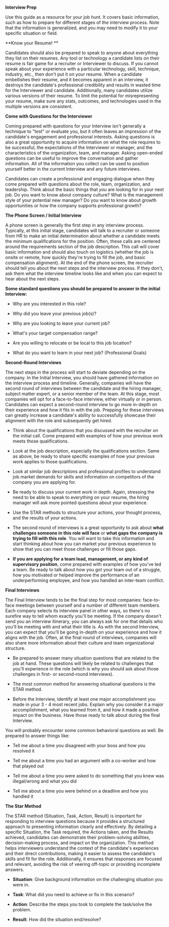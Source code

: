 **Interview Prep**

Use this guide as a resource for your job hunt. It covers basic
information, such as how to prepare for different stages of the
interview process. Note that the information is generalized, and you may
need to modify it to your specific situation or field.

**Know your Resume! **

Candidates should also be prepared to speak to anyone about everything
they list on their resumes. Any tool or technology a candidate lists on
their resume is fair game for a recruiter or Interviewer to discuss. If
you cannot speak about your experience with a particular technology,
skill, technique, industry, etc., then don\'t put it on your resume.
When a candidate embellishes their resume, and it becomes apparent in an
interview, it destroys the candidate\'s professional credibility and
results in wasted time for the Interviewer and candidate. Additionally,
many candidates utilize various versions of their resume. To limit the
potential for misrepresenting your resume, make sure any stats,
outcomes, and technologies used in the multiple versions are
consistent. 

**Come with Questions for the Interviewer**

Coming prepared with questions for your Interview isn\'t generally a
technique to \"test\" or evaluate you, but it often leaves an impression
of the candidate\'s engagement and professional interests. Asking
questions is also a great opportunity to acquire information on what the
role requires to be successful, the expectations of the Interviewer or
manager, and the characteristics of the organization, team, and manager.
Asking open-ended questions can be useful to improve the conversation
and gather information. All of the information you collect can be used
to position yourself better in the current Interview and any future
interviews. 

Candidates can create a professional and engaging dialogue when they
come prepared with questions about the role, team, organization, and
leadership. Think about the basic things that *you* are looking for in
your next job. Do you want to know about company culture? What is the
management style of your potential new manager? Do you want to know
about growth opportunities or how the company supports professional
growth? 

**The Phone Screen / Initial Interview**

A phone screen is generally the first step in any interview process.
Typically, at this initial stage, candidates will talk to a recruiter or
someone from HR to make an initial determination about whether a
candidate meets the minimum qualifications for the position. Often,
these calls are centered around the requirements section of the job
description. This call will cover basic information and should also
touch on logistics (whether the job is onsite or remote, how quickly
they\'re trying to fill the job, and basic compensation alignment). At
the end of the phone screen, the recruiter should tell you about the
next steps and the interview process. If they don\'t, ask them what the
interview timeline looks like and when you can expect to hear about the
next steps. 

**Some standard questions you should be prepared to answer in the
initial Interview:**

-   Why are you interested in this role?

-   Why did you leave your previous job(s)?

-   Why are you looking to leave your current job?

-   What\'s your target compensation range?

-   Are you willing to relocate or be local to this job location?

-   What do you want to learn in your next job? (Professional Goals)

**Second-Round Interviews**

The next steps in the process will start to deviate depending on the
company. In the Initial Interview, you should have gathered information
on the interview process and timeline. Generally, companies will have
the second round of interviews between the candidate and the hiring
manager, subject matter expert, or a senior member of the team. At this
stage, most companies will opt for a face-to-face interview, either
virtually or in person. Candidates can expect a second-round interview
to go more in-depth on their experience and how it fits in with the job.
Prepping for these interviews can greatly increase a candidate\'s
ability to successfully showcase their alignment with the role and
subsequently get hired. 

-   Think about the qualifications that you discussed with the recruiter
    on the initial call. Come prepared with examples of how your
    previous work meets those qualifications.

-   Look at the job description, especially the qualifications section.
    Same as above, be ready to share specific examples of how your
    previous work applies to those qualifications.

-   Look at similar job descriptions and professional profiles to
    understand job market demands for skills and information on
    competitors of the company you are applying for.

-   Be ready to discuss your current work in depth. Again, stressing the
    need to be able to speak to everything on your resume, the hiring
    manager will ask more pointed questions about your experience.

-   Use the STAR methods to structure your actions, your thought
    process, and the results of your actions. 

-   The second round of interviews is a great opportunity to ask
    about **what challenges someone in this role will face** or **what
    gaps the company is trying to fill with this role**. You will want
    to take this information and start thinking about how you can market
    your previous experience to show that you can meet those challenges
    or fill those gaps.

-   **If you are applying for a team lead, management, or any kind of
    supervisory position**, come prepared with examples of how you\'ve
    led a team. Be ready to talk about how you got your team out of a
    struggle, how you motivated or helped improve the performance of an
    underperforming employee, and how you handled an inter-team
    conflict.

**Final Interviews**

The Final Interview tends to be the final step for most companies:
face-to-face meetings between yourself and a number of different team
members. Each company selects its interview panel in other ways, so
there\'s no surefire way to tell whom exactly you\'ll be meeting. If the
company doesn\'t send you an interview itinerary, you can always ask for
one that details who you\'ll be meeting with and what their title is. As
with the second Interview, you can expect that you\'ll be going in-depth
on your experience and how it aligns with the job. Often, at the final
round of interviews, companies will also share more information about
their culture and team organizational structure. 

-   Be prepared to answer many situation questions that are related to
    the job at hand. These questions will likely be related to
    challenges that you\'ll experience in the role (which is why you
    should ask about those challenges in first- or second-round
    interviews). 

-   The most common method for answering situational questions is the
    STAR method. 

-   Before the Interview, identify at least one major accomplishment you
    made in your 3 - 4 most recent jobs. Explain why you consider it a
    major accomplishment, what you learned from it, and how it made a
    positive impact on the business. Have those ready to talk about
    during the final Interview.

You will probably encounter some common behavioral questions as well. Be
prepared to answer things like:

-   Tell me about a time you disagreed with your boss and how you
    resolved it

-   Tell me about a time you had an argument with a co-worker and how
    that played out

-   Tell me about a time you were asked to do something that you knew
    was illegal/wrong and what you did

-   Tell me about a time you were behind on a deadline and how you
    handled it

**The Star Method**

The STAR method (Situation, Task, Action, Result) is important for
responding to interview questions because it provides a structured
approach to presenting information clearly and effectively. By detailing
a specific Situation, the Task required, the Actions taken, and the
Results achieved, candidates can demonstrate their problem-solving
abilities, decision-making process, and impact on the organization. This
method helps interviewers understand the context of the candidate\'s
experiences and their direct contributions, making it easier to assess
the candidate\'s skills and fit for the role. Additionally, it ensures
that responses are focused and relevant, avoiding the risk of veering
off-topic or providing incomplete answers.

-   **Situation**: Give background information on the challenging
    situation you were in.

-   **Task**: What did you need to achieve or fix in this scenario?

-   **Action**: Describe the steps you took to complete the task/solve
    the problem.

-   **Result**: How did the situation end/resolve?
